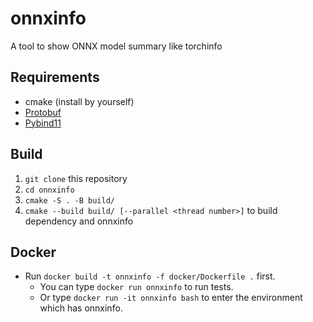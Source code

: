 # onnxinfo
A tool to show ONNX model summary like torchinfo

## Requirements
* cmake (install by yourself)
* [Protobuf](https://github.com/protocolbuffers/protobuf)
* [Pybind11](https://github.com/pybind/pybind11)

## Build
1. `git clone` this repository
2. `cd onnxinfo`
3. `cmake -S . -B build/`
4. `cmake --build build/ [--parallel <thread number>]` to build dependency and onnxinfo

<!-- ## Test
`python3 -m pytest -v` -->

## Docker
* Run `docker build -t onnxinfo -f docker/Dockerfile .` first.
    * You can type `docker run onnxinfo` to run tests.
    * Or type `docker run -it onnxinfo bash` to enter the environment which has onnxinfo.

